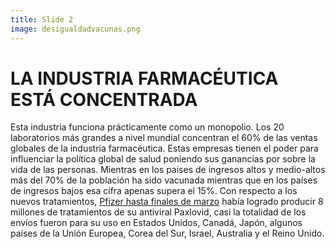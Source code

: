 ```yaml
---
title: Slide 2
image: desigualdadvacunas.png
---
```


# LA INDUSTRIA FARMACÉUTICA ESTÁ CONCENTRADA

Esta industria funciona prácticamente como un monopolio. Los 20 laboratorios más grandes a nivel mundial concentran el 60% de las ventas globales de la industria farmacéutica. Estas empresas tienen el poder para influenciar la política global de salud poniendo sus ganancias por sobre la vida de las personas. Mientras en los paises de ingresos altos y medio-altos más del 70% de la población ha sido vacunada mientras que en los países de ingresos bajos esa cifra apenas supera el 15%. Con respecto a los nuevos tratamientos, [Pfizer hasta finales de marzo](https://s28.q4cdn.com/781576035/files/doc_financials/2022/q1/PFE-USQ_Transcript_2022-05-03.pdf) había logrado producir 8 millones de tratamientos de su antiviral Paxlovid, casi la totalidad de los envíos fueron para su uso en Estados Unidos, Canadá, Japón, algunos países de la Unión Europea, Corea del Sur, Israel, Australia y el Reino Unido.
